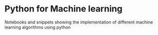 # Python for Machine learning
Notebooks and snippets showing the implementation of different machine learning algorithms using python
